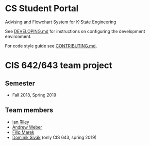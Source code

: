 # CS Student Portal
Advising and Flowchart System for K-State Engineering

See [DEVELOPING.md](./DEVELOPING.md) for instructions on configuring the development environment.

For code style guide see [CONTRIBUTING.md](./CONTRIBUTING.md).

# CIS 642/643 team project

## Semester
 - Fall 2018, Spring 2019

## Team members
 - [Ian Riley](mailto:ianriley97@ksu.edu "ianriley97@ksu.edu")
 - [Andrew Weber](mailto:apweber@ksu.edu "apweber@ksu.edu")
 - [Filip Marek](mailto:filip@ksu.edu "filip@ksu.edu")
 - [Dominik Sivák](mailto:sivakdom@ksu.edu "sivakdom@ksu.edu") (only CIS 643, spring 2019)
